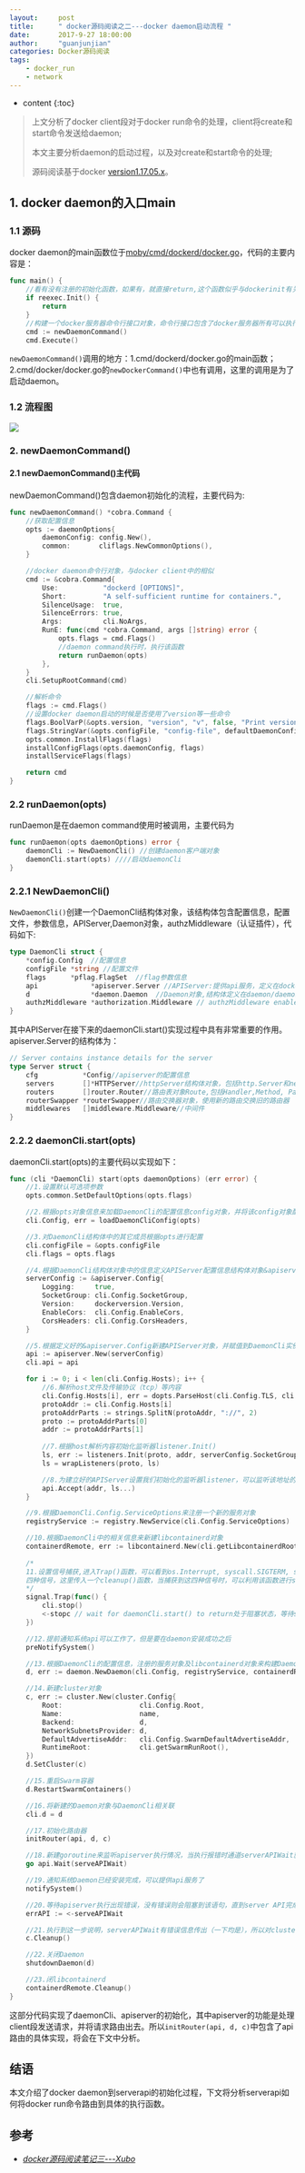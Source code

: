 ```yaml
---
layout:     post
title:      " docker源码阅读之二---docker daemon启动流程 "
date:       2017-9-27 18:00:00 
author:     "guanjunjian"
categories: Docker源码阅读
tags:
    - docker_run
    - network
---
```


* content
{:toc}

> 上文分析了docker client段对于docker run命令的处理，client将create和start命令发送给daemon;
> 
> 本文主要分析daemon的启动过程，以及对create和start命令的处理;
>  
> 源码阅读基于docker [version1.17.05.x](https://github.com/moby/moby/tree/17.05.x)。




## 1. docker daemon的入口main

### 1.1 源码

docker daemon的main函数位于[moby/cmd/dockerd/docker.go](https://github.com/moby/moby/blob/17.05.x/cmd/dockerd/docker.go#L100#L122)，代码的主要内容是：

```go
func main() {
	//看有没有注册的初始化函数，如果有，就直接return,这个函数似乎与dockerinit有关
	if reexec.Init() {
		return
	}
	//构建一个docker服务器命令行接口对象，命令行接口包含了docker服务器所有可以执行的命令，并通过每一个命令结构体对象中的Run等成员函数来具体执行
	cmd := newDaemonCommand() 
	cmd.Execute()
```

`newDaemonCommand()`调用的地方：1.cmd/dockerd/docker.go的main函数；2.cmd/docker/docker.go的`newDockerCommand()`中也有调用，这里的调用是为了启动daemon。

### 1.2 流程图

![](/img/in-post/post-docker-daemon-excuting-flow-for-run/docker-daemon-main.png)



### 2. newDaemonCommand()

#### 2.1  newDaemonCommand()主代码

newDaemonCommand()包含daemon初始化的流程，主要代码为:

```go
func newDaemonCommand() *cobra.Command {
	//获取配置信息
	opts := daemonOptions{
		daemonConfig: config.New(),
		common:       cliflags.NewCommonOptions(),
	}

	//docker daemon命令行对象，与docker client中的相似
	cmd := &cobra.Command{
		Use:           "dockerd [OPTIONS]",
		Short:         "A self-sufficient runtime for containers.",
		SilenceUsage:  true,
		SilenceErrors: true,
		Args:          cli.NoArgs,
		RunE: func(cmd *cobra.Command, args []string) error {
			opts.flags = cmd.Flags()
			//daemon command执行时，执行该函数
			return runDaemon(opts)
		},
	}
	cli.SetupRootCommand(cmd)

	//解析命令
	flags := cmd.Flags()
	//设置docker daemon启动的时候是否使用了version等一些命令
	flags.BoolVarP(&opts.version, "version", "v", false, "Print version information and quit")
	flags.StringVar(&opts.configFile, "config-file", defaultDaemonConfigFile, "Daemon configuration file")
	opts.common.InstallFlags(flags)
	installConfigFlags(opts.daemonConfig, flags)
	installServiceFlags(flags)

	return cmd
}
```

### 2.2 runDaemon(opts)

runDaemon是在daemon command使用时被调用，主要代码为

```go
func runDaemon(opts daemonOptions) error {
	daemonCli := NewDaemonCli() //创建daemon客户端对象
	daemonCli.start(opts) ////启动daemonCli
}
```

### 2.2.1 NewDaemonCli()

`NewDaemonCli()`创建一个DaemonCli结构体对象，该结构体包含配置信息，配置文件，参数信息，APIServer,Daemon对象，authzMiddleware（认证插件），代码如下:

```go
type DaemonCli struct {
	*config.Config  //配置信息
	configFile *string //配置文件
	flags      *pflag.FlagSet  //flag参数信息
	api             *apiserver.Server //APIServer:提供api服务，定义在docker/api/server/server.go
	d               *daemon.Daemon  //Daemon对象,结构体定义在daemon/daemon.go文件中
	authzMiddleware *authorization.Middleware // authzMiddleware enables to dynamically reload the authorization plugins
}

```

其中APIServer在接下来的daemonCli.start()实现过程中具有非常重要的作用。apiserver.Server的结构体为：

```go
// Server contains instance details for the server
type Server struct {
	cfg           *Config//apiserver的配置信息
	servers       []*HTTPServer//httpServer结构体对象，包括http.Server和net.Listener监听器。
	routers       []router.Router//路由表对象Route,包括Handler,Method, Path
	routerSwapper *routerSwapper//路由交换器对象，使用新的路由交换旧的路由器
	middlewares   []middleware.Middleware//中间件
}
```

### 2.2.2 daemonCli.start(opts) 

daemonCli.start(opts)的主要代码以实现如下：

```go
func (cli *DaemonCli) start(opts daemonOptions) (err error) {
	//1.设置默认可选项参数
	opts.common.SetDefaultOptions(opts.flags)

	//2.根据opts对象信息来加载DaemonCli的配置信息config对象，并将该config对象配置到DaemonCli结构体对象中去  
	cli.Config, err = loadDaemonCliConfig(opts)

	//3.对DaemonCli结构体中的其它成员根据opts进行配置
	cli.configFile = &opts.configFile
	cli.flags = opts.flags

	//4.根据DaemonCli结构体对象中的信息定义APIServer配置信息结构体对象&apiserver.Config(包括tls传输层协议信息)
	serverConfig := &apiserver.Config{
		Logging:     true,
		SocketGroup: cli.Config.SocketGroup,
		Version:     dockerversion.Version,
		EnableCors:  cli.Config.EnableCors,
		CorsHeaders: cli.Config.CorsHeaders,
	}

	//5.根据定义好的&apiserver.Config新建APIServer对象，并赋值到DaemonCli实例的对应属性中
	api := apiserver.New(serverConfig)
	cli.api = api

	for i := 0; i < len(cli.Config.Hosts); i++ {
		//6.解析host文件及传输协议（tcp）等内容
		cli.Config.Hosts[i], err = dopts.ParseHost(cli.Config.TLS, cli.Config.Hosts[i])	
		protoAddr := cli.Config.Hosts[i]
		protoAddrParts := strings.SplitN(protoAddr, "://", 2)
		proto := protoAddrParts[0]
		addr := protoAddrParts[1]
		
		//7.根据host解析内容初始化监听器listener.Init()
		ls, err := listeners.Init(proto, addr, serverConfig.SocketGroup, serverConfig.TLSConfig)
		ls = wrapListeners(proto, ls)

		//8.为建立好的APIServer设置我们初始化的监听器listener，可以监听该地址的连接
		api.Accept(addr, ls...)
	}

	//9.根据DaemonCli.Config.ServiceOptions来注册一个新的服务对象
	registryService := registry.NewService(cli.Config.ServiceOptions)

	//10.根据DaemonCli中的相关信息来新建libcontainerd对象 
	containerdRemote, err := libcontainerd.New(cli.getLibcontainerdRoot(), cli.getPlatformRemoteOptions()...)
	
	/*
	11.设置信号捕获,进入Trap()函数，可以看到os.Interrupt, syscall.SIGTERM, syscall.SIGQUIT, syscall.SIGPIPE
	四种信号，这里传入一个cleanup()函数，当捕获到这四种信号时，可以利用该函数进行shutdown善后处理
	*/
	signal.Trap(func() {
		cli.stop()
		<-stopc // wait for daemonCli.start() to return处于阻塞状态，等待stopc通道返回数据
	})

	//12.提前通知系统api可以工作了，但是要在daemon安装成功之后
	preNotifySystem()

	//13.根据DaemonCli的配置信息，注册的服务对象及libcontainerd对象来构建Daemon对象
	d, err := daemon.NewDaemon(cli.Config, registryService, containerdRemote, pluginStore)

	//14.新建cluster对象
	c, err := cluster.New(cluster.Config{
		Root:                   cli.Config.Root,
		Name:                   name,
		Backend:                d,
		NetworkSubnetsProvider: d,
		DefaultAdvertiseAddr:   cli.Config.SwarmDefaultAdvertiseAddr,
		RuntimeRoot:            cli.getSwarmRunRoot(),
	})
	d.SetCluster(c)

	//15.重启Swarm容器
	d.RestartSwarmContainers()

	//16.将新建的Daemon对象与DaemonCli相关联
	cli.d = d

	//17.初始化路由器
	initRouter(api, d, c)

	//18.新建goroutine来监听apiserver执行情况，当执行报错时通道serverAPIWait就会传出错误信息
	go api.Wait(serveAPIWait)

	//19.通知系统Daemon已经安装完成，可以提供api服务了
	notifySystem()

	//20.等待apiserver执行出现错误，没有错误则会阻塞到该语句，直到server API完成
	errAPI := <-serveAPIWait

	//21.执行到这一步说明，serverAPIWait有错误信息传出（一下均是），所以对cluster进行清理操作
	c.Cleanup()

	//22.关闭Daemon
	shutdownDaemon(d)

	//23.闭libcontainerd
	containerdRemote.Cleanup()
}
```

这部分代码实现了daemonCli、apiserver的初始化，其中apiserver的功能是处理client段发送请求，并将请求路由出去。所以`initRouter(api, d, c)`中包含了api路由的具体实现，将会在下文中分析。

## 结语

本文介绍了docker daemon到serverapi的初始化过程，下文将分析serverapi如何将docker run命令路由到具体的执行函数。

## 参考

* *[docker源码阅读笔记三---Xubo](http://blog.xbblfz.site/2017/04/20/docker%E5%AE%A2%E6%88%B7%E7%AB%AF%E4%B8%8E%E6%9C%8D%E5%8A%A1%E5%99%A8%E7%AB%AF%E9%80%9A%E4%BF%A1%E6%A8%A1%E5%9D%97%E4%B8%80/)*

